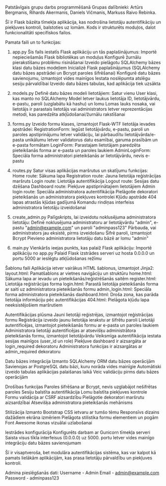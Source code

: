Patstāvīgais grupu darbs programmēšanā
Grupas dalībnieki: Artūrs Bergmanis, Rihards Akermanis, Daniels Vičmanis, Markuss Raivo Rebinka.

Šī ir Flask bāzēta tīmekļa aplikācija, kas nodrošina lietotāju autentifikāciju un piekļuves kontroli, balstoties uz lomām. Kods ir strukturēts moduļos, dalot funkcionalitāti specifiskos failos.

Pamata faili un to funkcijas:

1. app.py
Šis fails iestatīs Flask aplikāciju un tās paplašinājumus:
Importē nepieciešamās Flask bibliotēkas un moduļus
Konfigurē žurnālu pierakstīšanu problēmu risināšanai
Izveido pielāgotu SQLAlchemy bāzes klasi datu bāzes modeļiem
Inicializē Flask paplašinājumus (SQLAlchemy datu bāzes apstrādei un Bcrypt paroles šifrēšanai)
Konfigurē datu bāzes savienojumu, izmantojot vides mainīgos
Iestata noslēpumta atslēgu sesiju pārvaldībai
Izveido datu bāzes tabulas, kad aplikācija tiek uzsākta

2. models.py
Definē datu bāzes modeli lietotājiem:
Satur vienu User klasi, kas manto no SQLAlchemy Model
Ietver laukus lietotāja ID, lietotājvārdu, e-pastu, paroli (uzglabātu kā hashu) un lomu
Lomas lauks nosaka, vai lietotājs ir parastais lietotājs vai administrators
Ietver reprezentācijas metodi, kas paredzēta atkļūdošanai/žurnālu rakstīšanai

3. forms.py
Izveido formu klases, izmantojot Flask-WTF lietotāja ievades apstrādei:
RegistrationForm: Iegūst lietotājvārdu, e-pastu, paroli un paroles apstiprinājumu
Ietver validāciju, lai pārbaudītu lietotājvārda/e-pasta unikālumu
Ietver validatorus datu esamībai, garuma prasībām un e-pasta formātam
LoginForm: Parastajam lietotājam paredzēta pieteikšanās forma ar e-pasta un paroles laukiem
AdminLoginForm: Speciāla forma administratori pieteikšanās ar lietotājvārdu, nevis e-pastu

4. routes.py
Satur visas aplikācijas maršrutus un skatījumu funkcijas:
Home route: Sākuma lapa
Registration route: Jauna lietotāja reģistrācijas maršruts
Login route: Lietotāja autentifikācija
Logout route: Sesijas datu dzēšana
Dashboard route: Piekļuve apstiprinātajiem lietotājiem
Admin login route: Speciāla administratora autentifikācija
Pielāgotie dekoratori pieteikšanās un administratora piekļuves kontrolei
Kļūdu apstrāde 404 lapas atrastās kļūdas gadījumā
Komandu rindiņas interfeiss administratora lietotāju izveidošanai

5. create_admin.py
Palīgskripts, lai izveidotu noklusējuma administratora lietotāju:
Definē noklusējuma administratoru ar lietotājvārdu "admin", e-pastu "admin@example.com" un paroli "adminpass123"
Pārbauda, vai administrators jau eksistē, pirms izveidošanu
Šifrē paroli, izmantojot Bcrypt
Pievieno administratora lietotāju datu bāzē ar lomu "admin"

6. main.py
Vienkāršs ieejas punkts, kas palaiž Flask aplikāciju:
Importē aplikāciju no app.py
Palaid Flask izstrādes serveri uz hosta 0.0.0.0 un portu 5000 ar ieslēgtu atkļūdošanas režīmu

Šablonu faili
Aplikācija ietver vairākus HTML šablonus, izmantojot Jinja2:
layout.html: Pamatšablons ar vietnes navigāciju un struktūru
home.html: Sākuma lapa ar ievadu un pieteikšanās/reģistrēšanās saitēm
register.html: Lietotāja reģistrācijas forma
login.html: Parastā lietotāja pieteikšanās forma ar saiti uz administratora pieteikšanās formu
admin_login.html: Speciāla forma administratora pieteikšanās
dashboard.html: Droša zona, kas parāda lietotāja informāciju pēc autentifikācijas
404.html: Pielāgota kļūdu lapa neeksistējošiem maršrutiem

Autentifikācijas plūsma
Jauni lietotāji reģistrējas, izmantojot reģistrācijas formu
Reģistrācija izveido jaunu lietotāja ierakstu ar šifrētu paroli
Lietotāji autentificējas, izmantojot pieteikšanās formu ar e-pasta un paroles laukiem
Administratora lietotāji autentificējas ar atsevišķu administrātora pieteikšanās formu, izmantojot lietotājvārdu
Veiksmīga autentifikācija iestata sesijas mainīgos (user_id un role)
Piekļuve dashboard ir aizsargāta ar login_required dekoratoru
Administratora funkcijas ir aizsargātas ar admin_required dekoratoru

Datu bāzes integrācija
Izmanto SQLAlchemy ORM datu bāzes operācijām
Savienojas ar PostgreSQL datu bāzi, kuru norāda vides mainīgie
Automātiski izveido tabulas aplikācijas palaišanas laikā
Veic validāciju pirms datu bāzes operācijām

Drošības funkcijas
Paroles šifrēšana ar Bcrypt, nevis uzglabājot nešifrētas paroles
Sesiju balstīta autentifikācija
Lomu balstīta piekļuves kontrole
Formu validācija ar CSRF aizsardzību
Pielāgotie dekoratori maršrutu aizsardzībai
Atsevišķa administratora pieteikšanās mehānisms

Stilizācija
Izmanto Bootstrap CSS ietvaru ar tumšo tēmu
Responsīvs dizains dažādiem ekrāna izmēriem
Pielāgota stilistika formu elementiem un pogām
Font Awesome ikonas vizuālai uzlabošanai

Iestrādes konfigurācija
Konfigurēts darbam ar Gunicorn tīmekļa serveri
Saista visus tīkla interfeisus (0.0.0.0) uz 5000. portu
Ietver vides mainīgo integrāciju datu bāzes savienojumam

Šī ir visaptveroša, bet modulāra autentifikācijas sistēma, kas var kalpot kā pamats lielākām aplikācijām, kas prasa lietotāju pārvaldību un piekļuves kontroli.

Admina pieslēgšanās dati:
Username - Admin
Email - admin@example.com
Password - adminpass123
